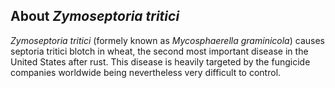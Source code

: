 About *Zymoseptoria tritici* 
----------------------------

*Zymoseptoria tritici* (formely known as *Mycosphaerella graminicola*)
causes septoria tritici blotch in wheat, the second most important
disease in the United States after rust. This disease is heavily
targeted by the fungicide companies worldwide being nevertheless very
difficult to control.
